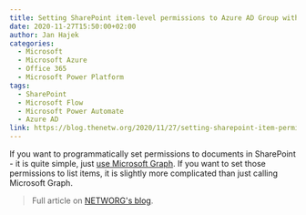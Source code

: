 ```yaml
---
title: Setting SharePoint item-level permissions to Azure AD Group with API
date: 2020-11-27T15:50:00+02:00
author: Jan Hajek
categories:
  - Microsoft
  - Microsoft Azure
  - Office 365
  - Microsoft Power Platform
tags:
  - SharePoint
  - Microsoft Flow
  - Microsoft Power Automate
  - Azure AD
link: https://blog.thenetw.org/2020/11/27/setting-sharepoint-item-permissions-to-aad-group/
---
```


If you want to programmatically set permissions to documents in SharePoint - it is quite simple, just [use Microsoft Graph](https://docs.microsoft.com/en-us/graph/api/driveitem-createlink?WT.mc_id=AZ-MVP-5003178). If you want to set those permissions to list items, it is slightly more complicated than just calling Microsoft Graph.

> Full article on [NETWORG's blog](https://blog.thenetw.org/2020/11/27/setting-sharepoint-item-permissions-to-aad-group/).
